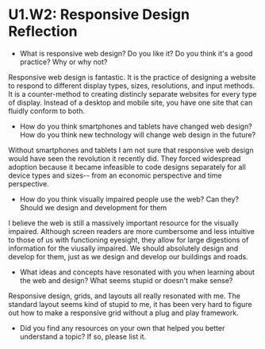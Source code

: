 # U1.W2: Responsive Design Reflection

* What is responsive web design? Do you like it?  Do you think it's a good practice? Why or why not?

Responsive web design is fantastic. It is the practice of designing a website to respond to different display types, sizes, resolutions, and input methods. It is a counter-method to creating distincly separate websites for every type of display. Instead of a desktop and mobile site, you have one site that can fluidly conform to both.

* How do you think smartphones and tablets have changed web design? How do you think new technology will change web design in the future?

Without smartphones and tablets I am not sure that responsive web design would have seen the revolution it recently did. They forced widespread adoption because it became infeasible to code designs separately for all device types and sizes-- from an economic perspective and time perspective.

* How do you think visually impaired people use the web? Can they? Should we design and development for them

I believe the web is still a massively important resource for the visually impaired. Although screen readers are more cumbersome and less intuitive to those of us with functioning eyesight, they allow for large digestions of information for the viusally impaired. We should absolutely design and develop for them, just as we design and develop our buildings and roads.

* What ideas and concepts have resonated with you when learning about the web and design? What seems stupid or doesn't make sense?

Responsive design, grids, and layouts all really resonated with me. The standard layout seems kind of stupid to me, it has been very hard to figure out how to make a responsive grid without a plug and play framework.

* Did you find any resources on your own that helped you better understand a topic? If so, please list it.
